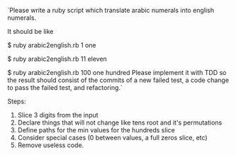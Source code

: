 `Please write a ruby script which translate arabic numerals into english numerals.

It should be like

$ ruby arabic2english.rb 1
one

$ ruby arabic2english.rb 11
eleven

$ ruby arabic2english.rb 100
one hundred
Please implement it with TDD so the result should consist of the commits of a new failed test, a code change to pass the failed test, and refactoring.`

Steps:
 1. Slice 3 digits from the input
 2. Declare things that will not change like tens root and it's permutations
 3. Define paths for the min values for the hundreds slice
 4. Consider special cases (0 between values, a full zeros slice, etc)
 5. Remove useless code.
